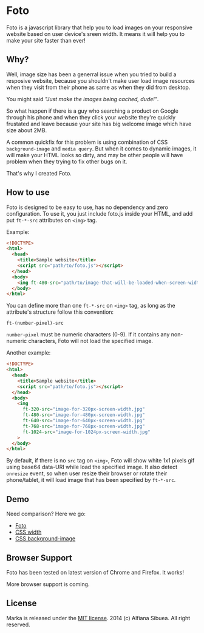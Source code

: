 # Foto

Foto is a javascript library that help you to load images on your responsive website based on user device's sreen width. It means it will help you to make your site faster than ever!

## Why?

Well, image size has been a generral issue when you tried to build a resposive website, because you shouldn't make user load image resources when they visit from their phone as same as when they did from desktop.

You might said _"Just make the images being cached, dude!"_. 

So what happen if there is a guy who searching a product on Google through his phone and when they click your website they're quickly frustated and leave because your site has big welcome image which have size about 2MB.

A common quickfix for this problem is using combination of CSS `background-image` and `media query`. But when it comes to dynamic images, it will make your HTML looks so dirty, and may be other people will have problem when they trying to fix other bugs on it.

That's why I created Foto.

## How to use

Foto is designed to be easy to use, has no dependency and zero configuration. To use it, you just include foto.js inside your HTML, and add put `ft-*-src` attributes on `<img>` tag.

Example:

```html
<!DOCTYPE>
<html>
  <head>
    <title>Sample website</title>
    <script src="path/to/foto.js"></script>
  </head>
  <body>
    <img ft-480-src="path/to/image-that-will-be-loaded-when-screen-width-size-is-480px.jpg">
  </body>
</html>
```

You can define more than one `ft-*-src` on `<img>` tag, as long as the attribute's structure follow this convention: 

```
ft-(number-pixel)-src
```

`number-pixel` must be numeric characters (0-9). If it contains any non-numeric characters, Foto will not load the specified image.

Another example:

```html
<!DOCTYPE>
<html>
  <head>
    <title>Sample website</title>
    <script src="path/to/foto.js"></script>
  </head>
  <body>
    <img 
      ft-320-src="image-for-320px-screen-width.jpg"
      ft-480-src="image-for-480px-screen-width.jpg"
      ft-640-src="image-for-640px-screen-width.jpg"
      ft-768-src="image-for-768px-screen-width.jpg"
      ft-1024-src="image-for-1024px-screen-width.jpg"
    >
  </body>
</html>
```

By default, if there is no `src` tag on `<img>`, Foto will show white 1x1 pixels gif using base64 data-URI while load the specified image. It also detect `onresize` event, so when user resize their browser or rotate their phone/tablet, it will load image that has been specified by `ft-*-src`.

## Demo

Need comparison? Here we go:

- [Foto](http://fian.my.id/foto/demo/)
- [CSS width](http://fian.my.id/foto/demo/full-image.html)
- [CSS background-image](http://fian.my.id/foto/demo/background-image.html)

## Browser Support

Foto has been tested on latest version of Chrome and Firefox. It works! 

More browser support is coming.

## License

Marka is released under the [MIT license](https://github.com/fians/foto/blob/master/LICENSE). 2014 (c) Alfiana Sibuea. All right reserved.
